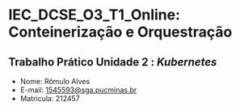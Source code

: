 # IEC_DCSE_O3_T1_Online: Conteinerização e Orquestração

## Trabalho Prático Unidade 2 : *Kubernetes*

- Nome: Rômulo Alves
- E-mail: 1545593@sga.pucminas.br
- Matricula: 212457